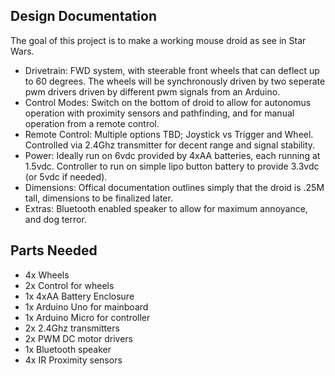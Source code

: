## Design Documentation

The goal of this project is to make a working mouse droid as see in Star Wars. 

- Drivetrain: FWD system, with steerable front wheels that can deflect up to 60 degrees. The wheels will be synchronously driven by two seperate pwm drivers driven by different pwm signals from an Arduino. 
- Control Modes: Switch on the bottom of droid to allow for autonomus operation with proximity sensors and pathfinding, and for manual operation from a remote control.
- Remote Control: Multiple options TBD; Joystick vs Trigger and Wheel. Controlled via 2.4Ghz transmitter for decent range and signal stability.
- Power: Ideally run on 6vdc provided by 4xAA batteries, each running at 1.5vdc. Controller to run on simple lipo button battery to provide 3.3vdc (or 5vdc if needed).
- Dimensions: Offical documentation outlines simply that the droid is .25M tall, dimensions to be finalized later.
- Extras: Bluetooth enabled speaker to allow for maximum annoyance, and dog terror.

## Parts Needed

- 4x Wheels
- 2x Control for wheels
- 1x 4xAA Battery Enclosure
- 1x Arduino Uno for mainboard
- 1x Arduino Micro for controller
- 2x 2.4Ghz transmitters
- 2x PWM DC motor drivers
- 1x Bluetooth speaker
- 4x IR Proximity sensors


